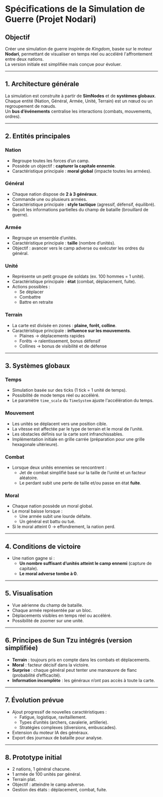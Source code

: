 # Spécifications de la Simulation de Guerre (Projet Nodari)

## Objectif
Créer une simulation de guerre inspirée de *Kingdom*, basée sur le moteur **Nodari**, permettant de visualiser en temps réel ou accéléré l'affrontement entre deux nations.  
La version initiale est simplifiée mais conçue pour évoluer.

---

## 1. Architecture générale
La simulation est construite à partir de **SimNodes** et de **systèmes globaux**.  
Chaque entité (Nation, Général, Armée, Unité, Terrain) est un nœud ou un regroupement de nœuds.  
Un **bus d’événements** centralise les interactions (combats, mouvements, ordres).

---

## 2. Entités principales

### Nation
- Regroupe toutes les forces d’un camp.
- Possède un objectif : **capturer la capitale ennemie**.
- Caractéristique principale : **moral global** (impacte toutes les armées).

### Général
- Chaque nation dispose de **2 à 3 généraux**.
- Commande une ou plusieurs armées.
- Caractéristique principale : **style tactique** (agressif, défensif, équilibré).
- Reçoit les informations partielles du champ de bataille (brouillard de guerre).

### Armée
- Regroupe un ensemble d’unités.
- Caractéristique principale : **taille** (nombre d’unités).
- Objectif : avancer vers le camp adverse ou exécuter les ordres du général.

### Unité
- Représente un petit groupe de soldats (ex. 100 hommes = 1 unité).
- Caractéristique principale : **état** (combat, déplacement, fuite).
- Actions possibles :
  - Se déplacer
  - Combattre
  - Battre en retraite

### Terrain
- La carte est divisée en zones : **plaine, forêt, colline**.
- Caractéristique principale : **influence sur les mouvements**.
  - Plaines → déplacements rapides
  - Forêts → ralentissement, bonus défensif
  - Collines → bonus de visibilité et de défense

---

## 3. Systèmes globaux

### Temps
- Simulation basée sur des ticks (1 tick = 1 unité de temps).
- Possibilité de mode temps réel ou accéléré.
- Le paramètre `time_scale` du `TimeSystem` ajuste l'accélération du temps.

### Mouvement
- Les unités se déplacent vers une position cible.
- La vitesse est affectée par le type de terrain et le moral de l’unité.
- Les obstacles définis sur la carte sont infranchissables.
- Implémentation initiale en grille carrée (préparation pour une grille hexagonale ultérieure).

### Combat
- Lorsque deux unités ennemies se rencontrent :
  - Jet de combat simplifié basé sur la taille de l’unité et un facteur aléatoire.
  - Le perdant subit une perte de taille et/ou passe en état **fuite**.

### Moral
- Chaque nation possède un moral global.
- Le moral baisse lorsque :
  - Une armée subit une lourde défaite.
  - Un général est battu ou tué.
- Si le moral atteint 0 → effondrement, la nation perd.

---

## 4. Conditions de victoire
- Une nation gagne si :
  - **Un nombre suffisant d’unités atteint le camp ennemi** (capture de capitale).
  - **Le moral adverse tombe à 0**.

---

## 5. Visualisation
- Vue aérienne du champ de bataille.
- Chaque armée représentée par un bloc.
- Déplacements visibles en temps réel ou accéléré.
- Possibilité de zoomer sur une unité.

---

## 6. Principes de Sun Tzu intégrés (version simplifiée)
- **Terrain** : toujours pris en compte dans les combats et déplacements.
- **Moral** : facteur décisif dans la victoire.
- **Surprise** : chaque général peut tenter une manœuvre de flanc (probabilité d’efficacité).
- **Information incomplète** : les généraux n’ont pas accès à toute la carte.

---

## 7. Évolution prévue
- Ajout progressif de nouvelles caractéristiques :
  - Fatigue, logistique, ravitaillement.
  - Types d’unités (archers, cavalerie, artillerie).
  - Stratégies complexes (diversions, embuscades).
- Extension du moteur IA des généraux.
- Export des journaux de bataille pour analyse.

---

## 8. Prototype initial
- 2 nations, 1 général chacune.
- 1 armée de 100 unités par général.
- Terrain plat.
- Objectif : atteindre le camp adverse.
- Gestion des états : déplacement, combat, fuite.
